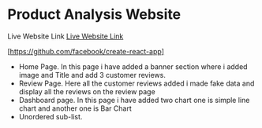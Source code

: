 # Product Analysis Website

Live Website Link
[Live Website Link](https://github.com/facebook/create-react-app)

[https://github.com/facebook/create-react-app]

* Home Page. 
    In this page i have added a banner section where i added image and Title and add 3 customer reviews.
* Review Page. 
    Here all the customer reviews added i made fake data and  display all the reviews on the review page  
* Dashboard page.
    In this page i have added two chart one is simple line chart and another one is Bar Chart
* Unordered sub-list. 

